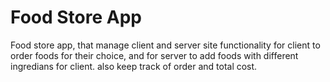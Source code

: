 # Food Store App
Food store app, that manage client and server site functionality for client to order foods
for their choice, and for server to add foods with different ingredians for client.
also keep track of order and total cost.

